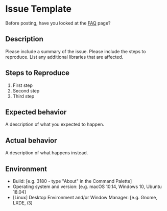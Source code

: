 # Issue Template
Before posting, have you looked at the [FAQ](../docs/FAQ.md) page?

## Description

Please include a summary of the issue.
Please include the steps to reproduce.
List any additional libraries that are affected.

## Steps to Reproduce

1. First step
2. Second step
3. Third step

## Expected behavior

A description of what you expected to happen.

## Actual behavior

A description of what happens instead.

## Environment

* Build: [e.g. 3180 - type "About" in the Command Palette]
* Operating system and version: [e.g. macOS 10.14, Windows 10, Ubuntu 18.04]
* [Linux] Desktop Environment and/or Window Manager: [e.g. Gnome, LXDE, i3]
